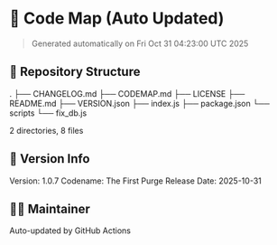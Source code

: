 # 🧭 Code Map (Auto Updated)
> Generated automatically on Fri Oct 31 04:23:00 UTC 2025

## 📂 Repository Structure
.
├── CHANGELOG.md
├── CODEMAP.md
├── LICENSE
├── README.md
├── VERSION.json
├── index.js
├── package.json
└── scripts
    └── fix_db.js

2 directories, 8 files

## 🧾 Version Info
Version: 1.0.7
Codename: The First Purge
Release Date: 2025-10-31

## 🧑‍💻 Maintainer
Auto-updated by GitHub Actions
